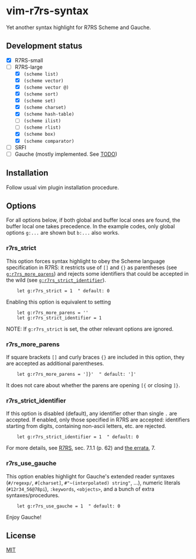 # vim-r7rs-syntax

Yet another syntax highlight for R7RS Scheme and Gauche.

## Development status

- [x] R7RS-small 
- [ ] R7RS-large
    - [x] `(scheme list)`
    - [x] `(scheme vector)`
    - [x] `(scheme vector @)`
    - [x] `(scheme sort)`
    - [x] `(scheme set)`
    - [x] `(scheme charset)`
    - [x] `(scheme hash-table)`
    - [ ] `(scheme ilist)`
    - [ ] `(scheme rlist)`
    - [x] `(scheme box)`
    - [x] `(scheme comparator)`
- [ ] SRFI
- [ ] Gauche (mostly implemented. See [TODO](TODO.md))

## Installation

Follow usual vim plugin installation procedure.

## Options

For all options below, if both global and buffer local ones are found, the
buffer local one takes precedence.  In the example codes, only global options
`g:...` are shown but `b:...` also works.

### r7rs_strict

This option forces syntax highlight to obey the Scheme language specification
in R7RS: it restricts use of `[]` and `{}` as parentheses (see
[`g:r7rs_more_parens`](#r7rs_more_parens)) and rejects some identifiers that
could be accepted in the wild (see
[`g:r7rs_strict_identifier`](#r7rs_strict_identifier)).
```vim
    let g:r7rs_strict = 1  " default: 0
```
Enabling this option is equivalent to setting
```vim
    let g:r7rs_more_parens = ''
    let g:r7rs_strict_identifier = 1
```

NOTE: If `g:r7rs_strict` is set, the other relevant options are ignored.

### r7rs_more_parens

If square brackets `[]` and curly braces `{}` are included in this option,
they are accepted as additional parentheses.
```vim
    let g:r7rs_more_parens = ']}'  " default: ']'
```
It does not care about whether the parens are opening `[{` or closing `]}`.

### r7rs_strict_identifier

If this option is disabled (default), any identifier other than single `.` are
accepted.  If enabled, only those specified in R7RS are accepted: identifiers
starting from digits, containing non-ascii letters, etc. are rejected.
```vim
    let g:r7rs_strict_identifier = 1  " default: 0
```
For more details, see [R7RS][1], sec. 7.1.1 (p. 62) and [the errata][2], 7.

### r7rs_use_gauche

This option enables highlight for Gauche's extended reader syntaxes
(`#/regexp/`, `#[charset]`, `#"~(interpolated) string"`, ...), numeric
literals (`#12r34_56@78pi`), `:keywords`, `<objects>`, and a bunch of extra
syntaxes/procedures.
```vim
    let g:r7rs_use_gauche = 1  " default: 0
```
Enjoy Gauche!

[1]: https://small.r7rs.org/
[2]: https://small.r7rs.org/wiki/R7RSSmallErrata/

## License

[MIT](LICENSE)

<!-- vim: set tw=78 spell: -->
